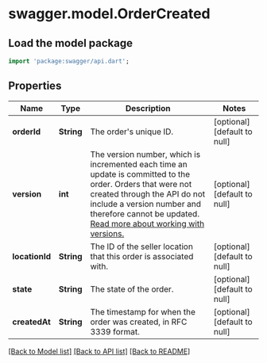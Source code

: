 # swagger.model.OrderCreated

## Load the model package
```dart
import 'package:swagger/api.dart';
```

## Properties
Name | Type | Description | Notes
------------ | ------------- | ------------- | -------------
**orderId** | **String** | The order&#x27;s unique ID. | [optional] [default to null]
**version** | **int** | The version number, which is incremented each time an update is committed to the order. Orders that were not created through the API do not include a version number and therefore cannot be updated.  [Read more about working with versions.](https://developer.squareup.com/docs/orders-api/manage-orders/update-orders) | [optional] [default to null]
**locationId** | **String** | The ID of the seller location that this order is associated with. | [optional] [default to null]
**state** | **String** | The state of the order. | [optional] [default to null]
**createdAt** | **String** | The timestamp for when the order was created, in RFC 3339 format. | [optional] [default to null]

[[Back to Model list]](../README.md#documentation-for-models) [[Back to API list]](../README.md#documentation-for-api-endpoints) [[Back to README]](../README.md)

